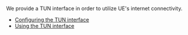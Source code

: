 We provide a TUN interface in order to utilize UE's internet connectivity.

- [Configuring the TUN interface](sadsda)
- [Using the TUN interface](sadsda)